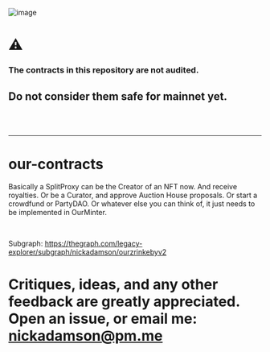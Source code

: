 ![image](https://user-images.githubusercontent.com/80008674/132275951-febec449-c1af-42c5-96ba-10ad30c0ea17.png)

# ⚠️

### The contracts in this repository are not audited.

## **Do not consider them safe for mainnet yet.**

<br/><br/>

---

# our-contracts

Basically a SplitProxy can be the Creator of an NFT now. And receive royalties.
Or be a Curator, and approve Auction House proposals. Or start a crowdfund or PartyDAO.
Or whatever else you can think of, it just needs to be implemented in OurMinter.

<br/>

Subgraph: https://thegraph.com/legacy-explorer/subgraph/nickadamson/ourzrinkebyv2

# Critiques, ideas, and any other feedback are greatly appreciated. Open an issue, or email me: nickadamson@pm.me

